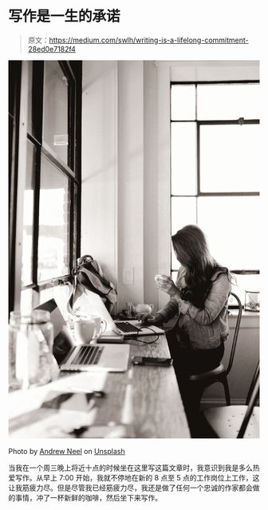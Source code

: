 # 写作是一生的承诺

> 原文：<https://medium.com/swlh/writing-is-a-lifelong-commitment-28ed0e7182f4>

![](img/f5a647b980322ba447b095926f602d63.png)

Photo by [Andrew Neel](https://unsplash.com/photos/QLqNalPe0RA?utm_source=unsplash&utm_medium=referral&utm_content=creditCopyText) on [Unsplash](https://unsplash.com/search/photos/writer-life?utm_source=unsplash&utm_medium=referral&utm_content=creditCopyText)

当我在一个周三晚上将近十点的时候坐在这里写这篇文章时，我意识到我是多么热爱写作。从早上 7:00 开始，我就不停地在新的 8 点至 5 点的工作岗位上工作，这让我筋疲力尽。但是尽管我已经筋疲力尽，我还是做了任何一个忠诚的作家都会做的事情，冲了一杯新鲜的咖啡，然后坐下来写作。
